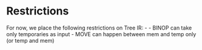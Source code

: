 # Restrictions

For now, we place the following restrictions on Tree IR: -
    - BINOP can take only temporaries as input
    - MOVE can happen between mem and temp only (or temp and mem)